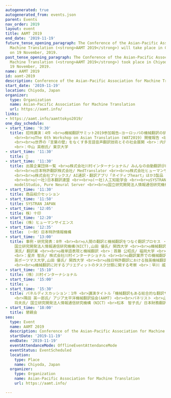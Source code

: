 ```yaml
---
autogenerated: true
autogenerated_from: events.json
parent: Events
nav_order: 2019
layout: event
title: AAMT 2019
end_date: '2019-11-19'
future_tense_opening_paragraph: The Conference of the Asian-Pacific Association for
  Machine Translation (<strong>AAMT 2019</strong>) will take place in Chiyoda, Japan
  on 19 November, 2019.
past_tense_opening_paragraph: The Conference of the Asian-Pacific Association for
  Machine Translation (<strong>AAMT 2019</strong>) took place in Chiyoda, Japan on
  19 November, 2019.
name: AAMT 2019
id: aamt-2019
description: Conference of the Asian-Pacific Association for Machine Translation
start_date: '2019-11-19'
location: Chiyoda, Japan
organizer:
  type: Organization
  name: Asian-Pacific Association for Machine Translation
  url: https://aamt.info/
links:
- https://aamt.info/aamttokyo2019/
one_day_schedule:
- start_time: '9:30'
  title: 招待講演：4件 <br>◎機械翻訳サミット2019参加報告―ヨーロッパの機械翻訳の研究開発・利用状況を中心に <br>：田中 英輝氏/ 一般財団法人NHKエンジニアリングシステム
    <br><br>◎The 6th Workshop on Asian Translation (WAT2019) 開催報告 <br>：中澤 敏明氏/ 東京大学
    <br><br>◎世界の『言葉の壁』をなくす多言語音声翻訳技術とその社会展開 <br>：内元 清貴氏/ 国立研究開発法人情報通信研究機構(NICT) <br><br>◎マルチモーダル情報と機械翻訳
    <br>：中山 英樹氏/ 東京大学
- start_time: '11:30'
  title: 🍴
- start_time: '11:30'
  title: 出展企業団体一覧 <br>◎株式会社川村インターナショナル/ みんなの自動翻訳＠KI（商用版）<br><br>◎(一財)日本特許情報機構/ 特許用機械翻訳システム
    <br><br>◎日本特許翻訳株式会社/ MedTranslator <br><br>◎株式会社ヒューマンサイエンス/ MTrans for Office
    <br><br>◎株式会社ブリックス/ AI通訳・翻訳アプリ「ネイティブheart」ほか3製品 <br><br>◎株式会社十印/ T-tact AN-ZIN
    <br><br>◎(一社)日本翻訳連盟 <br><br>◎(一社)人工知能学会 <br><br>◎SYSTRAN JAPAN/ SYSTRAN MarketPlace,
    modelStudio, Pure Neural Server <br><br>◎国立研究開発法人情報通信研究機構(NICT)
- start_time: '11:30'
  title: 商品紹介セッション
- start_time: '11:50'
  title: SYSTRAN JAPAN
- start_time: '12:05'
  title: 株）十印
- start_time: '12:20'
  title: (株）ヒューマンサイエンス
- start_time: '12:35'
  title: （一財）日本特許情報機構
- start_time: '13:00'
  title: 事例・研究発表：8件 <br><br>◎人間の翻訳と機械翻訳をつなぐ翻訳プロセス ・モデルの構築 <br>：影浦 峡氏/ 東京大学,藤田 篤氏/
    国立研究開発法人情報通信研究機構(NICT),山田 優氏/ 関西大学 <br><br>◎機械翻訳の弱点「数量表現」の誤訳例と「翻訳文の合否ライン」の説明 <br>：吉川
    潔氏/ 翻訳業 <br><br>◎複単語表現と機械翻訳 <br>：首藤 公昭氏/ 福岡大学 <br><br>◎句点挿入と倒置：日英MTにおける長文プリエディットの二つの手法
    <br>：星井 智氏/ 株式会社川村インターナショナル <br><br>◎翻訳業界での機械翻訳導入の現状：インタビュー調査結果から <br>：阪本 章子氏/
    英ポーツマス大学,山田 優氏/ 関西大学 <br><br>◎独日特許翻訳における独英機械翻訳を介した英日翻訳者活用事例 <br>：上野 哲也氏/ 株式会社ＭＫ翻訳事務所
    <br><br>◎機械翻訳に対するプリエディットのタスク分類に関する考察 <br>：早川 威士氏/ 株式会社アスカコーポレーション
- start_time: '15:10'
  title: (株）川村インターナショナル
- start_time: '15:00'
  title: ☕️
- start_time: '15:30'
  title: パネルディスカッション：1件 <br>講演タイトル「機械翻訳もある総合的な翻訳サービスの模索～金融・IR分野を例に～」 <br><br>モデレーター
    <br>隅田 英一郎氏/ アジア太平洋機械翻訳協会(AAMT) <br><br>パネリスト <br>山藤 敦史氏/ 株式会社日本取引所グループ（JPX） <br>内山
    将夫氏/ 国立研究開発法人情報通信研究機構（NICT）<br>松本　智子氏/ 日本財務翻訳株式会社 <br>三輪 哲也氏/ 宝印刷株式会社
- start_time: '18:00'
  title: 懇親会
seo:
  type: Event
  name: AAMT 2019
  description: Conference of the Asian-Pacific Association for Machine Translation
  startDate: '2019-11-19'
  endDate: '2019-11-19'
  eventAttendanceMode: OfflineEventAttendanceMode
  eventStatus: EventScheduled
  location:
    type: Place
    name: Chiyoda, Japan
  organizer:
    type: Organization
    name: Asian-Pacific Association for Machine Translation
    url: https://aamt.info/

---
```


